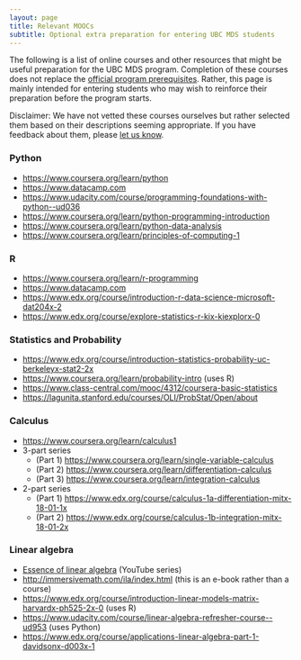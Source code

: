 ```yaml
---
layout: page
title: Relevant MOOCs
subtitle: Optional extra preparation for entering UBC MDS students
---
```


The following is a list of online courses and other resources that might be useful preparation for the UBC MDS program. Completion of these courses
does not replace the [official program prerequisites](http://masterdatascience.science.ubc.ca/admissions). Rather, this page is
mainly intended for entering students who may wish to reinforce their preparation before the program starts.

Disclaimer: We have not vetted these courses ourselves but rather selected them based on their descriptions seeming appropriate. 
If you have feedback about them, please [let us know](http://masterdatascience.science.ubc.ca/contact-us).



### Python
- <https://www.coursera.org/learn/python>
- <https://www.datacamp.com>
- <https://www.udacity.com/course/programming-foundations-with-python--ud036>
- <https://www.coursera.org/learn/python-programming-introduction>
- <https://www.coursera.org/learn/python-data-analysis>
- <https://www.coursera.org/learn/principles-of-computing-1>

### R
- <https://www.coursera.org/learn/r-programming>
- <https://www.datacamp.com>
- <https://www.edx.org/course/introduction-r-data-science-microsoft-dat204x-2>
- <https://www.edx.org/course/explore-statistics-r-kix-kiexplorx-0>

### Statistics and Probability
- <https://www.edx.org/course/introduction-statistics-probability-uc-berkeleyx-stat2-2x>
- <https://www.coursera.org/learn/probability-intro> (uses R)
- <https://www.class-central.com/mooc/4312/coursera-basic-statistics>
- <https://lagunita.stanford.edu/courses/OLI/ProbStat/Open/about>

### Calculus
- <https://www.coursera.org/learn/calculus1>
- 3-part series
  - (Part 1) <https://www.coursera.org/learn/single-variable-calculus>
  - (Part 2) <https://www.coursera.org/learn/differentiation-calculus>
  - (Part 3) <https://www.coursera.org/learn/integration-calculus>
- 2-part series
  - (Part 1) <https://www.edx.org/course/calculus-1a-differentiation-mitx-18-01-1x>
  - (Part 2) <https://www.edx.org/course/calculus-1b-integration-mitx-18-01-2x>

### Linear algebra
- [Essence of linear algebra](https://www.youtube.com/watch?v=kjBOesZCoqc&list=PLZHQObOWTQDPD3MizzM2xVFitgF8hE_ab) (YouTube series)
- <http://immersivemath.com/ila/index.html> (this is an e-book rather than a course)
- <https://www.edx.org/course/introduction-linear-models-matrix-harvardx-ph525-2x-0> (uses R)
- <https://www.udacity.com/course/linear-algebra-refresher-course--ud953> (uses Python)
- <https://www.edx.org/course/applications-linear-algebra-part-1-davidsonx-d003x-1>
